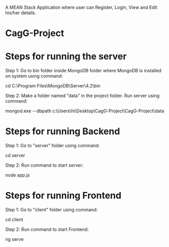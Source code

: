 A MEAN Stack Application where user can Register, Login, View and Edit his/her details.

# CagG-Project
# Steps for running the server

Step 1: Go to bin folder inside MongoDB folder where MongoDB is installed on system using command:

cd C:\Program Files\MongoDB\Server\4.2\bin

Step 2: Make a folder named "data" in the project folder. Run server using command:

mongod.exe --dbpath c:\Users\hi\Desktop\CagG-Project\CagG-Project\data

# Steps for running Backend

Step 1: Go to "server" folder using command:

cd server

Step 2: Run command to start server:

node app.js

# Steps for running Frontend

Step 1: Go to "client" folder using command:

cd client

Step 2: Run command to start Frontend:

ng serve
